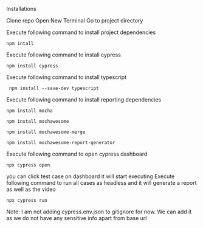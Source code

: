 Installations

Clone repo
Open New Terminal
Go to project directory

Execute following command to install project dependencies

<pre><code>npm intall</code></pre>
Execute following command to install cypress

<pre><code>npm install cypress</code></pre>
Execute following command to install typescript

<pre><code> npm install --save-dev typescript </code></pre>
Execute following command to install reporting dependencies

<pre><code>npm install mocha</code></pre>
<pre><code>npm install mochawesome</code></pre>
<pre><code>npm install mochawesome-merge </code></pre>
<pre><code>npm install mochawesome-report-generator </code></pre>

Execute following command to open cypress dashboard
<pre><code>npx cypress open</code></pre>
you can click test case on dashboard it will start executing
Execute following command to run all cases as headless and it will generate a report as well as the video
<pre><code>npx cypress run</code></pre>
Note: I am not adding cypress.env.json to gitignore for now. We can add it as we do not have any sensitive info apart from base url
